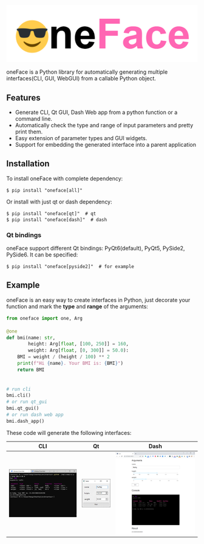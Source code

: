 <img src="./imgs/logo-light.png">

oneFace is a Python library for automatically generating multiple interfaces(CLI, GUI, WebGUI) from a callable Python object.

## Features

+ Generate CLI, Qt GUI, Dash Web app from a python function or a command line.
+ Automatically check the type and range of input parameters and pretty print them.
+ Easy extension of parameter types and GUI widgets.
+ Support for embedding the generated interface into a parent application


## Installation

To install oneFace with complete dependency:

```
$ pip install "oneface[all]"
```

Or install with just qt or dash dependency:

```
$ pip install "oneface[qt]"  # qt
$ pip install "oneface[dash]"  # dash
```

### Qt bindings

oneFace support different Qt bindings: PyQt6(default), PyQt5, PySide2, PySide6. It can be specified: 

```
$ pip install "oneface[pyside2]"  # for example
```

## Example

oneFace is an easy way to create interfaces in Python,
just decorate your function and mark the **type** and **range** of the arguments:

```Python
from oneface import one, Arg

@one
def bmi(name: str,
        height: Arg[float, [100, 250]] = 160,
        weight: Arg[float, [0, 300]] = 50.0):
    BMI = weight / (height / 100) ** 2
    print(f"Hi {name}. Your BMI is: {BMI}")
    return BMI


# run cli
bmi.cli()
# or run qt_gui
bmi.qt_gui()
# or run dash web app
bmi.dash_app()
```

These code will generate the following interfaces:

|  CLI | Qt | Dash |
| ---- | -- | ---- |
| ![CLI](imgs/bmi_cli.png) | ![Qt](imgs/bmi_qt.png) | ![Dash](imgs/bmi_dash.png) |

